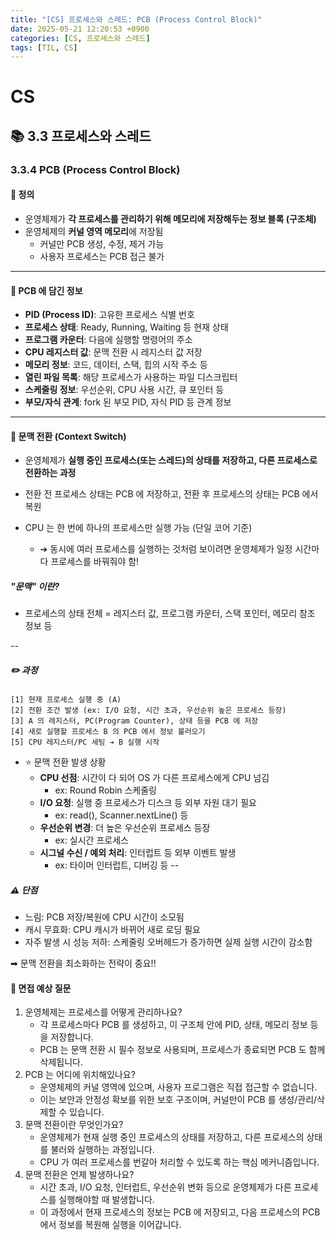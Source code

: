 ```yaml
---
title: "[CS] 프로세스와 스레드: PCB (Process Control Block)"
date: 2025-05-21 12:20:53 +0900
categories: [CS, 프로세스와 스레드]
tags: [TIL, CS]
---
```

# CS
## 📚 3.3 프로세스와 스레드

### 3.3.4 PCB (Process Control Block)

#### 📘 정의
- 운영체제가 **각 프로세스를 관리하기 위해 메모리에 저장해두는 정보 블록 (구조체)**
- 운영체제의 **커널 영역 메모리**에 저장됨
  - 커널만 PCB 생성, 수정, 제거 가능
  - 사용자 프로세스는 PCB 접근 불가

---

#### 📌 PCB 에 담긴 정보

- **PID (Process ID)**: 고유한 프로세스 식별 번호
- **프로세스 상태**: Ready, Running, Waiting 등 현재 상태
- **프로그램 카운터**: 다음에 실행할 명령어의 주소
- **CPU 레지스터 값**: 문맥 전환 시 레지스터 값 저장
- **메모리 정보**: 코드, 데이터, 스택, 힙의 시작 주소 등
- **열린 파일 목록**: 해당 프로세스가 사용하는 파일 디스크립터
- **스케줄링 정보**: 우선순위, CPU 사용 시간, 큐 포인터 등
- **부모/자식 관계**: fork 된 부모 PID, 자식 PID 등 관계 정보

---

#### 🎯 문맥 전환 (Context Switch)
- 운영체제가 **실행 중인 프로세스(또는 스레드)의 상태를 저장하고, 다른 프로세스로 전환하는 과정**
- 전환 전 프로세스 상태는 PCB 에 저장하고, 전환 후 프로세스의 상태는 PCB 에서 복원

- CPU 는 한 번에 하나의 프로세스만 실행 가능 (단일 코어 기준)
  - ➔ 동시에 여러 프로세스를 실행하는 것처럼 보이려면 운영체제가 일정 시간마다 프로세스를 바꿔줘야 함!

##### "**문맥**" 이란?
- 프로세스의 상태 전체 = 레지스터 값, 프로그램 카운터, 스택 포인터, 메모리 참조 정보 등

--

##### ✏️ 과정

```plaintext
[1] 현재 프로세스 실행 중 (A)
[2] 전환 조건 발생 (ex: I/O 요청, 시간 초과, 우선순위 높은 프로세스 등장)
[3] A 의 레지스터, PC(Program Counter), 상태 등을 PCB 에 저장
[4] 새로 실행할 프로세스 B 의 PCB 에서 정보 불러오기
[5] CPU 레지스터/PC 세팅 ➔ B 실행 시작
```

- ⭐️ 문맥 전환 발생 상황
  - **CPU 선점**: 시간이 다 되어 OS 가 다른 프로세스에게 CPU 넘김
    - ex: Round Robin 스케줄링
  - **I/O 요청**: 실행 중 프로세스가 디스크 등 외부 자원 대기 필요
    - ex: read(), Scanner.nextLine() 등
  - **우선순위 변경**: 더 높은 우선순위 프로세스 등장
    - ex: 실시간 프로세스
  - **시그널 수신 / 예외 처리**: 인터럽트 등 외부 이벤트 발생
    - ex: 타이머 인터럽트, 디버깅 등
--

##### ⚠️ 단점
- 느림: PCB 저장/복원에 CPU 시간이 소모됨
- 캐시 무효화: CPU 캐시가 바뀌어 새로 로딩 필요
- 자주 발생 시 성능 저하: 스케줄링 오버헤드가 증가하면 실제 실행 시간이 감소함

➡︎ 문맥 전환을 최소화하는 전략이 중요!!

#### 🎤 면접 예상 질문
1. 운영체제는 프로세스를 어떻게 관리하나요?
   - 각 프로세스마다 PCB 를 생성하고, 이 구조체 안에 PID, 상태, 메모리 정보 등을 저장합니다.
   - PCB 는 문맥 전환 시 필수 정보로 사용되며, 프로세스가 종료되면 PCB 도 함께 삭제됩니다.
2. PCB 는 어디에 위치해있나요?
   - 운영체제의 커널 영역에 있으며, 사용자 프로그램은 직접 접근할 수 없습니다.
   - 이는 보안과 안정성 확보를 위한 보호 구조이며, 커널만이 PCB 를 생성/관리/삭제할 수 있습니다.
3. 문맥 전환이란 무엇인가요?
   - 운영체제가 현재 실행 중인 프로세스의 상태를 저장하고, 다른 프로세스의 상태를 불러와 실행하는 과정입니다.
   - CPU 가 여러 프로세스를 번갈아 처리할 수 있도록 하는 핵심 메커니즘입니다.
4. 문맥 전환은 언제 발생하나요?
   - 시간 초과, I/O 요청, 인터럽트, 우선순위 변화 등으로 운영체제가 다른 프로세스를 실행해야할 때 발생합니다.
   - 이 과정에서 현재 프로세스의 정보는 PCB 에 저장되고, 다음 프로세스의 PCB 에서 정보를 복원해 실행을 이어갑니다.
